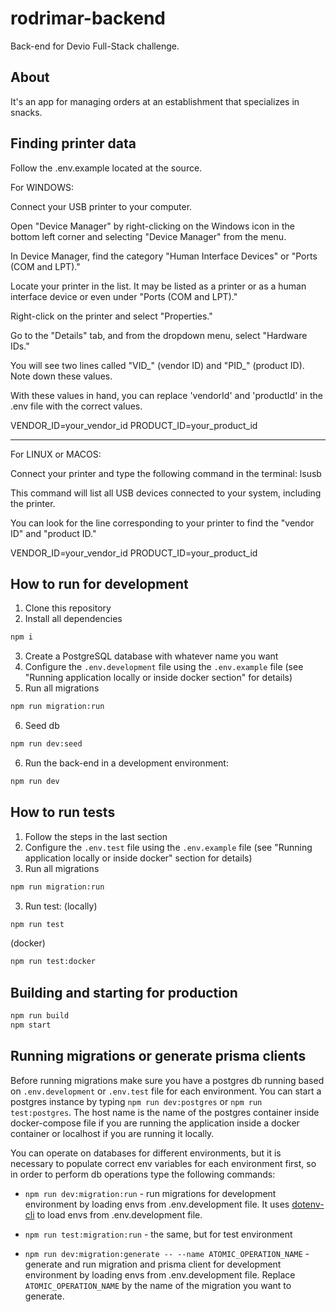 # rodrimar-backend

Back-end for Devio Full-Stack challenge.

## About

It's an app for managing orders at an establishment that specializes in snacks.

## Finding printer data

 Follow the .env.example located at the source.

 For WINDOWS:

 Connect your USB printer to your computer. 

 Open "Device Manager" by right-clicking on the Windows icon in the bottom left corner and selecting "Device Manager" from the menu.

 In Device Manager, find the category "Human Interface Devices" or "Ports (COM and LPT)."

 Locate your printer in the list. It may be listed as a printer or as a human interface device or even under "Ports (COM and LPT)."

 Right-click on the printer and select "Properties."

 Go to the "Details" tab, and from the dropdown menu, select "Hardware IDs."

 You will see two lines called "VID_" (vendor ID) and "PID_" (product ID). Note down these values.

 With these values in hand, you can replace 'vendorId' and 'productId' in the .env file with the correct values.

VENDOR_ID=your_vendor_id
PRODUCT_ID=your_product_id


------


 For LINUX or MACOS:

 Connect your printer and type the following command in the terminal: lsusb

 This command will list all USB devices connected to your system, including the printer.

 You can look for the line corresponding to your printer to find the "vendor ID" and "product ID."

VENDOR_ID=your_vendor_id
PRODUCT_ID=your_product_id



## How to run for development

1. Clone this repository
2. Install all dependencies

```bash
npm i
```

3. Create a PostgreSQL database with whatever name you want
4. Configure the `.env.development` file using the `.env.example` file (see "Running application locally or inside docker section" for details)
5. Run all migrations

```bash
npm run migration:run
```

6. Seed db

```bash
npm run dev:seed
```

6. Run the back-end in a development environment:

```bash
npm run dev
```

## How to run tests

1. Follow the steps in the last section
1. Configure the `.env.test` file using the `.env.example` file (see "Running application locally or inside docker" section for details)
1. Run all migrations

```bash
npm run migration:run
```

3. Run test:
   (locally)

```bash
npm run test
```

(docker)

```bash
npm run test:docker
```

## Building and starting for production

```bash
npm run build
npm start
```

## Running migrations or generate prisma clients

Before running migrations make sure you have a postgres db running based on `.env.development` or `.env.test` file for each environment. You can start a postgres instance by typing `npm run dev:postgres` or `npm run test:postgres`. The host name is the name of the postgres container inside docker-compose file if you are running the application inside a docker container or localhost if you are running it locally.

You can operate on databases for different environments, but it is necessary to populate correct env variables for each environment first, so in order to perform db operations type the following commands:

- `npm run dev:migration:run` - run migrations for development environment by loading envs from .env.development file. It uses [dotenv-cli](https://github.com/entropitor/dotenv-cli#readme) to load envs from .env.development file.
- `npm run test:migration:run` - the same, but for test environment

- `npm run dev:migration:generate -- --name ATOMIC_OPERATION_NAME` - generate and run migration and prisma client for development environment by loading envs from .env.development file. Replace `ATOMIC_OPERATION_NAME` by the name of the migration you want to generate.


